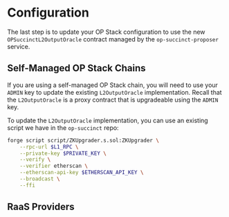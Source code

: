 # Configuration

The last step is to update your OP Stack configuration to use the new `OPSuccinctL2OutputOracle` contract managed by the `op-succinct-proposer` service.

## Self-Managed OP Stack Chains

If you are using a self-managed OP Stack chain, you will need to use your `ADMIN` key to update the existing `L2OutputOracle` implementation. Recall that the `L2OutputOracle` is a proxy contract that is upgradeable using the `ADMIN` key.

To update the `L2OutputOracle` implementation, you can use an existing script we have in the `op-succinct` repo:

```bash
forge script script/ZKUpgrader.s.sol:ZKUpgrader \
    --rpc-url $L1_RPC \
    --private-key $PRIVATE_KEY \
    --verify \
    --verifier etherscan \
    --etherscan-api-key $ETHERSCAN_API_KEY \
    --broadcast \
    --ffi
```

## RaaS Providers